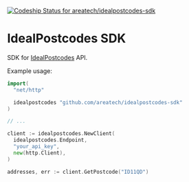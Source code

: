 [![Codeship Status for areatech/idealpostcodes-sdk](https://codeship.com/projects/d170a120-8f6a-0133-90ab-124821b463ac/status?branch=master)](https://codeship.com/projects/124189)

# IdealPostcodes SDK

SDK for [IdealPostcodes](https://ideal-postcodes.co.uk) API.

Example usage:

```go
import(
  "net/http"

  idealpostcodes "github.com/areatech/idealpostcodes-sdk"
)

// ...

client := idealpostcodes.NewClient(
  idealpostcodes.Endpoint,
  "your_api_key",
  new(http.Client),
)

addresses, err := client.GetPostcode("ID11QD")
```
